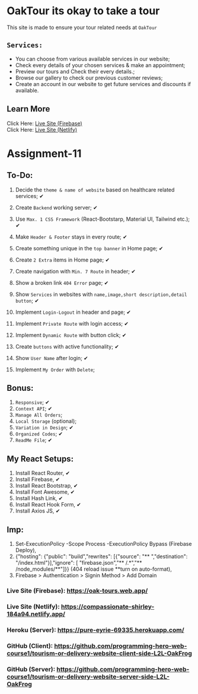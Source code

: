 # OakTour its okay to take a tour

This site is made to ensure your tour related needs at `OakTour`

## `Services:`

<ul>
<li>You can choose from various available services in our website;</li>
<li>Check every details of your chosen services & make an appointment;</li>
<li>Preview our tours and Check their every details.;</li>
<li>Browse our gallery to check our previous customer reviews;</li>
<li>Create an account in our website to get future services and discounts if available.</li>
</ul>

## Learn More

Click Here: [Live Site (Firebase)](https://oak-tours.web.app/)
<br />
Click Here: [Live Site (Netlify)](https://compassionate-shirley-184a94.netlify.app/)

# Assignment-11

## To-Do:

1. Decide the `theme & name of website` based on healthcare related services; ✔

2. Create `Backend` working server; ✔

3. Use `Max. 1 CSS Framework` (React-Bootstarp, Material UI, Tailwind etc.); ✔

4. Make `Header & Footer` stays in every route; ✔

5. Create something unique in the `top banner` in Home page; ✔

6. Create `2 Extra` items in Home page; ✔

7. Create navigation with `Min. 7 Route` in header; ✔

8. Show a broken link `404 Error` page; ✔

9. Show `Services` in websites with `name,image,short description,detail button`; ✔

10. Implement `Login-Logout` in header and page; ✔

11. Implement `Private Route` with login access; ✔

12. Implement `Dynamic Route` with button click; ✔

13. Create `buttons` with active functionality; ✔

14. Show `User Name` after login; ✔

15. Implement `My Order` with `Delete`;

## Bonus:

1. `Responsive`; ✔
2. `Context API`; ✔
3. `Manage All Orders`; 
4. `Local Storage` (optional);
5. `Variation in Design`; ✔
6. `Organized Codes`; ✔
7. `ReadMe File`; ✔

## My React Setups:

1. Install React Router, ✔
2. Install Firebase, ✔
3. Install React Bootstrap, ✔
4. Install Font Awesome, ✔
5. Install Hash Link, ✔
5. Install React Hook Form, ✔
5. Install Axios JS, ✔

## Imp:

1. Set-ExecutionPolicy -Scope Process -ExecutionPolicy Bypass (Firebase Deploy),
2. {"hosting": {"public": "build","rewrites": [{"source": "** ","destination": "/index.html"}],"ignore": [ "firebase.json","** /.*","** /node_modules/**"]}} (404 reload issue **turn on auto-format),
3. Firebase > Authentication > Signin Method > Add Domain

### Live Site (Firebase): https://oak-tours.web.app/
### Live Site (Netlify): https://compassionate-shirley-184a94.netlify.app/
### Heroku (Server): https://pure-eyrie-69335.herokuapp.com/
### GitHub (Client): https://github.com/programming-hero-web-course1/tourism-or-delivery-website-client-side-L2L-OakFrog
### GitHub (Server): https://github.com/programming-hero-web-course1/tourism-or-delivery-website-server-side-L2L-OakFrog